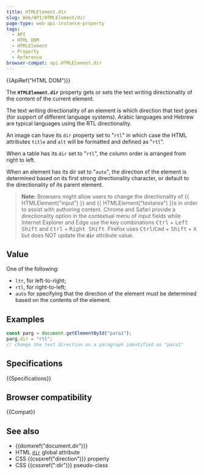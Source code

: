 ```yaml
---
title: HTMLElement.dir
slug: Web/API/HTMLElement/dir
page-type: web-api-instance-property
tags:
  - API
  - HTML DOM
  - HTMLElement
  - Property
  - Reference
browser-compat: api.HTMLElement.dir
---
```

{{ApiRef("HTML DOM")}}

The **`HTMLElement.dir`** property gets or sets the text
writing directionality of the content of the current element.

The text writing directionality of an element is which direction that text goes (for
support of different language systems). Arabic languages and Hebrew are typical
languages using the RTL directionality.

An image can have its `dir` property set to "`rtl`" in which case
the HTML attributes `title` and `alt` will be formatted and
defined as "`rtl`".

When a table has its `dir` set to "`rtl`", the column order is
arranged from right to left.

When an element has its dir set to "`auto`", the direction of the element is
determined based on its first strong directionality character, or default to the
directionality of its parent element.

> **Note:** Browsers might allow users to change the directionality of {{ HTMLElement("input") }}
> and {{ HTMLElement("textarea") }}s in order to assist with authoring content. Chrome
> and Safari provide a directionality option in the contextual menu of input fields
> while Internet Explorer and Edge use the key combinations <kbd>Ctrl</kbd> + <kbd>Left Shift</kbd> and <kbd>Ctrl</kbd> + <kbd>Right Shift</kbd>. Firefox uses <kbd>Ctrl</kbd>/<kbd>Cmd</kbd> + <kbd>Shift</kbd> + <kbd>X</kbd> but does NOT update
> the **`dir`** attribute value.

## Value

One of the following:

- `ltr`, for left-to-right;
- `rtl`, for right-to-left;
- `auto` for specifying that the direction of the element must be determined based on the contents of the element.

## Examples

```js
const parg = document.getElementById("para1");
parg.dir = "rtl";
// change the text direction on a paragraph identified as "para1"
```

## Specifications

{{Specifications}}

## Browser compatibility

{{Compat}}

## See also

- {{domxref("document.dir")}}
- HTML [`dir`](/en-US/docs/Web/HTML/Global_attributes/dir)
  global attribute
- CSS {{cssxref("direction")}} property
- CSS {{cssxref(":dir")}} pseudo-class
